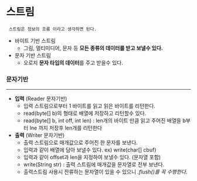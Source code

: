 
# 스트림
     스트림은 정보의 흐름 이라고 생각하면 된다.
- 바이트 기반 스트림
    - 그림, 멀티미디어, 문자 등 **모든 종류의 데이터를 받고 보낼수 있다.**
- 문자 기반 스트림
    - 오로지 **문자 타입의 데이터**를 주고 받을수 있다.

### 문자기반 
---

- **입력** (Reader 문자기반)
     - 입력 스트림으로부터 1 바이트를 읽고 읽은 바이트를 리턴한다.     
     - read(byte[] b)의 형태로 배열에 저장하고 리턴할수 있다.
     - read(byte[] b, int off, int len) : len개의 바이트 만큼 읽고 주어진 배열을 b부터 lne 까지 저장후 len개를 리턴한다
- **출력** (Writer 문자기반)
     - 출력 스트림으로 매개값으로 주어진 한 문자를 보낸다.
     - 입력과 같이 배열에 담아 보낼수 있다. ex) write(char[] cbuf)
     - 입력과 같이 offset과 len을 지정하여 보낼수 있다. (문자열 포함)
     - write(String str) : 출력 스트림에 매개값을 문자열로 전부 보낸다.    
     - 출력스트림 사용시 잔류하는 문자열이 있을 수 있으니 _.flush()를 꼭 수행한다._
